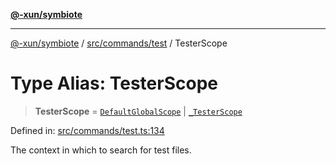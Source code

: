 [**@-xun/symbiote**](../../../../README.md)

***

[@-xun/symbiote](../../../../README.md) / [src/commands/test](../README.md) / TesterScope

# Type Alias: TesterScope

> **TesterScope** = [`DefaultGlobalScope`](../../../configure/enumerations/DefaultGlobalScope.md) \| [`_TesterScope`](../enumerations/TesterScope.md)

Defined in: [src/commands/test.ts:134](https://github.com/Xunnamius/symbiote/blob/49b68300bfb7b09f7c437e515711c99015f99f81/src/commands/test.ts#L134)

The context in which to search for test files.
